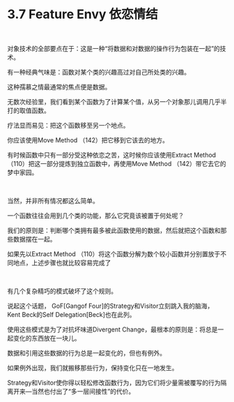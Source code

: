 # 3.7 Feature Envy 依恋情结

<br>

对象技术的全部要点在于：这是一种“将数据和对数据的操作行为包装在一起”的技术。

有一种经典气味是：函数对某个类的兴趣高过对自己所处类的兴趣。

这种孺慕之情最通常的焦点便是数据。

无数次经验里，我们看到某个函数为了计算某个值，从另一个对象那儿调用几乎半打的取值函数。

疗法显而易见：把这个函数移至另一个地点。

你应该使用Move Method （142）把它移到它该去的地方。

有时候函数中只有一部分受这种依恋之苦，这时候你应该使用Extract Method （110）把这一部分提炼到独立函数中，再使用Move Method （142）带它去它的梦中家园。

<br>

当然，并非所有情况都这么简单。

一个函数往往会用到几个类的功能，那么它究竟该被置于何处呢？

我们的原则是：判断哪个类拥有最多被此函数使用的数据，然后就把这个函数和那些数据摆在一起。

如果先以Extract Method （110）将这个函数分解为数个较小函数并分别置放于不同地点，上述步骤也就比较容易完成了

<br>

有几个复杂精巧的模式破坏了这个规则。

说起这个话题， GoF[Gangof Four]的Strategy和Visitor立刻跳入我的脑海， Kent Beck的Self Delegation[Beck]也在此列。

使用这些模式是为了对抗坏味道Divergent Change，最根本的原则是：将总是一起变化的东西放在一块儿。

数据和引用这些数据的行为总是一起变化的，但也有例外。

如果例外出现，我们就搬移那些行为，保持变化只在一地发生。

Strategy和Visitor使你得以轻松修改函数行为，因为它们将少量需被覆写的行为隔离开来—当然也付出了“多一层间接性”的代价。

<br>

